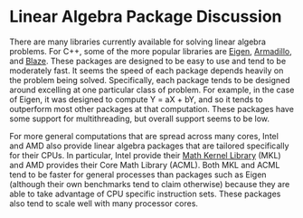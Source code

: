 # Linear Algebra Package Discussion

There are many libraries currently available for solving linear algebra problems. For C++, some of the more popular libraries are [Eigen](http://eigen.tuxfamily.org/index.php?title=Main_Page), [Armadillo](http://arma.sourceforge.net/), and [Blaze](https://bitbucket.org/blaze-lib/blaze). These packages are designed to be easy to use and tend to be moderately fast. It seems the speed of each package depends heavily on the problem being solved. Specifically, each package tends to be designed around excelling at one particular class of problem. For example, in the case of Eigen, it was designed to compute Y = aX + bY, and so it tends to outperform most other packages at that computation. These packages have some support for multithreading, but overall support seems to be low.

For more general computations that are spread across many cores, Intel and AMD also provide linear algebra packages that are tailored specifically for their CPUs. In particular, Intel provide their [Math Kernel Library](https://software.intel.com/en-us/mkl) (MKL) and AMD provides their Core Math Library (ACML). Both MKL and ACML tend to be faster for general processes than packages such as Eigen (although their own benchmarks tend to claim otherwise) because they are able to take advantage of CPU specific instruction sets. These packages also tend to scale well with many processor cores.